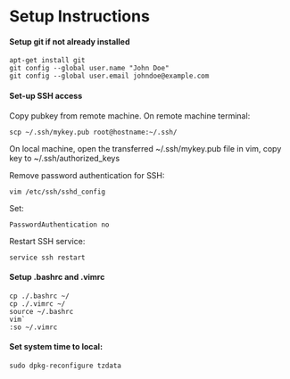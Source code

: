 # Setup Instructions

#### Setup git if not already installed

```
apt-get install git
git config --global user.name "John Doe"
git config --global user.email johndoe@example.com
```

#### Set-up SSH access

Copy pubkey from remote machine. On remote machine terminal:

`scp ~/.ssh/mykey.pub root@hostname:~/.ssh/`

On local machine, open the transferred ~/.ssh/mykey.pub file in vim, copy key to ~/.ssh/authorized_keys

Remove password authentication for SSH:

`vim /etc/ssh/sshd_config`

Set:

`PasswordAuthentication no`

Restart SSH service:

`service ssh restart`

#### Setup .bashrc and .vimrc

```
cp ./.bashrc ~/
cp ./.vimrc ~/
source ~/.bashrc
vim`
:so ~/.vimrc
```

#### Set system time to local:

`sudo dpkg-reconfigure tzdata`
